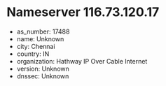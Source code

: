 # Nameserver 116.73.120.17

* as_number: 17488
* name: Unknown
* city: Chennai
* country: IN
* organization: Hathway IP Over Cable Internet
* version: Unknown
* dnssec: Unknown
